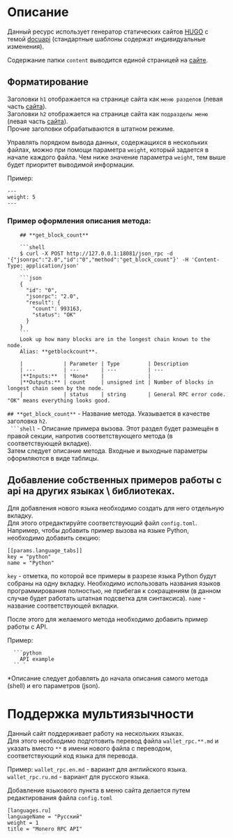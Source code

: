 # Описание

Данный ресурс использует генератор статических сайтов [HUGO](gohugo.io) c темой [docuapi](https://github.com/bep/docuapi) (стандартные шаблоны содержат индивидуальные изменения).

Содержание папки `content` выводится единой страницей на [сайте](https://api.xmr.ru/).

## Форматирование

Заголовки `h1` отображается на странице сайта как `меню разделов` (левая часть [сайта](https://api.xmr.ru/)).  
Заголовки `h2` отображается на странице сайта как `подразделы меню` (левая часть [сайта](https://api.xmr.ru/)).  
Прочие заголовки обрабатываются в штатном режиме.

Управлять порядком вывода данных, содержащихся в нескольких файлах, можно при помощи параметра `weight`, который задается в начале каждого файла. Чем ниже значение параметра `weight`, тем выше будет приоритет выводимой информации.

Пример:

```
---
weight: 5
---
```

### Пример оформления описания метода:

```
    ## **get_block_count**

    ```shell
    $ curl -X POST http://127.0.0.1:18081/json_rpc -d '{"jsonrpc":"2.0","id":"0","method":"get_block_count"}' -H 'Content-Type: application/json'
    ```
    ```json
    {  
      "id": "0",  
      "jsonrpc": "2.0",  
      "result": {  
        "count": 993163,  
        "status": "OK"    
      }  
    }  
    ```
    Look up how many blocks are in the longest chain known to the node.  
    Alias: **getblockcount**.  

    |             | Parameter | Type         | Description
    | ---         | ---       | ---          | ---
    |**Inputs:**  | *None*    |              |
    |**Outputs:** | count     | unsigned int | Number of blocks in longest chain seen by the node.
    |             | status    | string       | General RPC error code. "OK" means everything looks good.
```

`## **get_block_count**` - Название метода. Указывается в качестве заголовка `h2`.  
` ```shell` - Описание примера вызова. Этот раздел будет размещён в правой секции, напротив соответствующего метода (в соответствующей вкладке).  
Затем следует описание метода. Входные и выходные параметры оформляются в виде таблицы.

## Добавление собственных примеров работы с api на других языкаx \ библиотеках.

Для добавления нового языка необходимо создать для него отдельную вкладку.  
Для этого отредактируйте соответствующий файл `config.toml`.  
Например, чтобы добавить пример вызова на языке Python, необходимо добавить секцию:

```
[[params.language_tabs]]
key = "python"
name = "Python"
```

`key` - отметка, по которой все примеры в разрезе языка Python будут собраны на одну вкладку. Необходимо использовать названия языков программирования полностью, не прибегая к сокращениям (в данном случае будет работать штатная подсветка для синтаксиса).
`name` - название соответствующей вкладки.

После этого для желаемого метода необходимо добавить пример работы с API.

Пример:

```
  ```python
    API example
  `` `
```

*Описание следует добавлять до начала описания самого метода (shell) и его параметров (json).  


# Поддержка мультиязычности

Данный сайт поддерживает работу на нескольких языках.  
Для этого необходимо подготовить перевод файла `wallet_rpc.**.md` и указать вместо `**` в имени нового файла с переводом, соответствующий код языка для перевода.

Пример:
`wallet_rpc.en.md` - вариант для английского языка.
`wallet_rpc.ru.md` - вариант для русского языка.

Добавление языкового пункта в меню сайта делается путем редактирования файла `config.toml`

```
[languages.ru]  
languageName = "Русский"  
weight = 1  
title = "Monero RPC API"  
```
